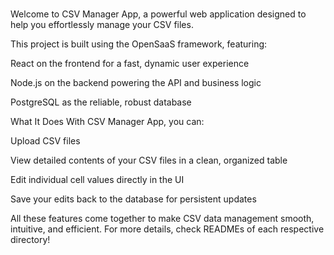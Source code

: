 # <CSV MANAGER>

Welcome to CSV Manager App, a powerful web application designed to help you effortlessly manage your CSV files.

This project is built using the OpenSaaS framework, featuring:

React on the frontend for a fast, dynamic user experience

Node.js on the backend powering the API and business logic

PostgreSQL as the reliable, robust database

What It Does
With CSV Manager App, you can:

Upload CSV files

View detailed contents of your CSV files in a clean, organized table

Edit individual cell values directly in the UI

Save your edits back to the database for persistent updates

All these features come together to make CSV data management smooth, intuitive, and efficient.
For more details, check READMEs of each respective directory!
